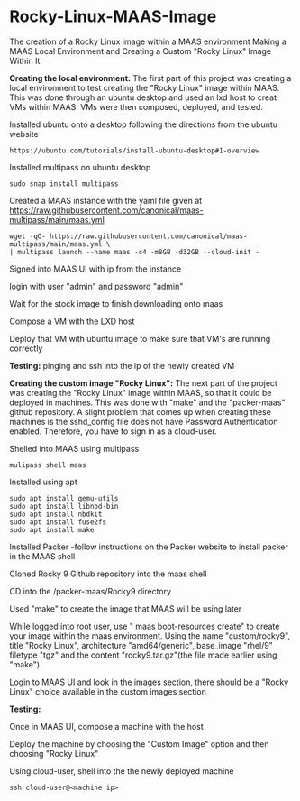 # Rocky-Linux-MAAS-Image
The creation of a Rocky Linux image within a MAAS environment
Making a MAAS Local Environment and Creating a Custom "Rocky Linux" Image Within It

**Creating the local environment:** 
The first part of this project was creating a local environment to test creating the "Rocky Linux" image within MAAS. This was done through an ubuntu desktop and used an lxd host to creat VMs within MAAS. VMs were then composed, deployed, and tested. 

Installed ubuntu onto a desktop following the directions from the ubuntu website
	
 	https://ubuntu.com/tutorials/install-ubuntu-desktop#1-overview

Installed multipass on ubuntu desktop

	sudo snap install multipass 

Created a MAAS instance with the yaml file given at https://raw.githubusercontent.com/canonical/maas-multipass/main/maas.yml
	
 	wget -qO- https://raw.githubusercontent.com/canonical/maas-multipass/main/maas.yml \
 	| multipass launch --name maas -c4 -m8GB -d32GB --cloud-init -
Signed into MAAS UI with ip from the instance

login with user "admin" and password "admin"

Wait for the stock image to finish downloading onto maas

Compose a VM with the LXD host

Deploy that VM with ubuntu image to make sure that VM's are running correctly

**Testing:**
pinging and ssh into the ip of the newly created VM

**Creating the custom image "Rocky Linux":**
The next part of the project was creating the "Rocky Linux" image within MAAS, so that it could be deployed in machines. This was done with "make" and the "packer-maas" github repository. A slight problem that comes up when creating these machines is the sshd_config file does not have Password Authentication enabled. Therefore, you have to sign in as a cloud-user. 

Shelled into MAAS using multipass

	mulipass shell maas

Installed using apt

	sudo apt install qemu-utils
	sudo apt install libnbd-bin
	sudo apt install nbdkit
	sudo apt install fuse2fs
 	sudo apt install make

Installed Packer
	-follow instructions on the Packer website to install packer in the MAAS shell 

Cloned Rocky 9 Github repository into the maas shell

CD into the /packer-maas/Rocky9 directory

Used "make" to create the image that MAAS will be using later

While logged into root user, use "<Profile> maas boot-resources create" to create your image within the maas environment. Using the name "custom/rocky9", title "Rocky Linux", architecture "amd64/generic", base_image "rhel/9" filetype "tgz" and the content "rocky9.tar.gz"(the file made earlier using "make")

Login to MAAS UI and look in the images section, there should be a "Rocky Linux" choice available in the custom images section

**Testing:**

Once in MAAS UI, compose a machine with the host

Deploy the machine by choosing the "Custom Image" option and then choosing "Rocky Linux"

Using cloud-user, shell into the the newly deployed machine

	ssh cloud-user@<machine ip>
